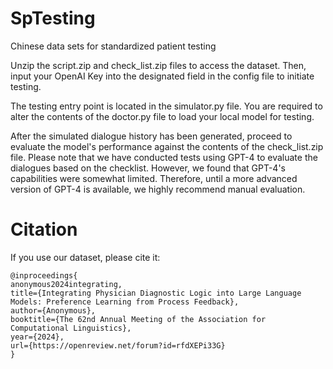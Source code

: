 # SpTesting
Chinese data sets for standardized patient testing

Unzip the script.zip and check_list.zip files to access the dataset. Then, input your OpenAI Key into the designated field in the config file to initiate testing.

The testing entry point is located in the simulator.py file. You are required to alter the contents of the doctor.py file to load your local model for testing.

After the simulated dialogue history has been generated, proceed to evaluate the model's performance against the contents of the check_list.zip file. Please note that we have conducted tests using GPT-4 to evaluate the dialogues based on the checklist. However, we found that GPT-4's capabilities were somewhat limited. Therefore, until a more advanced version of GPT-4 is available, we highly recommend manual evaluation.

# Citation
If you use our dataset, please cite it:

```text
@inproceedings{
anonymous2024integrating,
title={Integrating Physician Diagnostic Logic into Large Language Models: Preference Learning from Process Feedback},
author={Anonymous},
booktitle={The 62nd Annual Meeting of the Association for Computational Linguistics},
year={2024},
url={https://openreview.net/forum?id=rfdXEPi33G}
}
```
